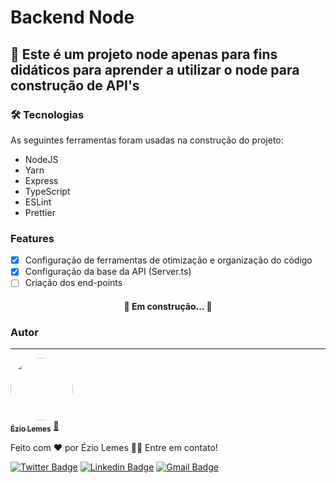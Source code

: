 # Backend Node
## 🚀 Este é um projeto node apenas para fins didáticos para aprender a utilizar o node para construção de API's

### 🛠 Tecnologias

As seguintes ferramentas foram usadas na construção do projeto:

- NodeJS
- Yarn
- Express
- TypeScript
- ESLint
- Prettier

### Features

- [x] Configuração de ferramentas de otimização e organização do código
- [x] Configuração da base da API (Server.ts)
- [ ] Criação dos end-points

<h4 align="center"> 
	🚧  Em construção...  🚧
</h4>


### Autor
---

<a href="https://github.com/eziolemes">
 <img style="border-radius: 50%;" src="https://avatars0.githubusercontent.com/u/46937523?s=460&u=1bc6e301e80c3030880862e2d12e65b854c6b107&v=4" width="100px;" alt=""/>
 <br />
 <sub><b>Ézio Lemes</b></sub></a> <a href="https://github.com/eziolemes/" title="GitHub">🚀</a>


Feito com ❤️ por Ézio Lemes 👋🏽 Entre em contato!

[![Twitter Badge](https://img.shields.io/badge/-@eziolemes-1ca0f1?style=flat-square&labelColor=1ca0f1&logo=twitter&logoColor=white&link=https://twitter.com/eziolemes)](https://twitter.com/eziolemes) [![Linkedin Badge](https://img.shields.io/badge/-Ézio-blue?style=flat-square&logo=Linkedin&logoColor=white&link=https://www.linkedin.com/in/ezio-lemes/)](https://www.linkedin.com/in/ezio-lemes/) 
[![Gmail Badge](https://img.shields.io/badge/-eziolemes@gmail.com-c14438?style=flat-square&logo=Gmail&logoColor=white&link=mailto:eziolemes@gmail.com)](mailto:eziolemes@gmail.com)
